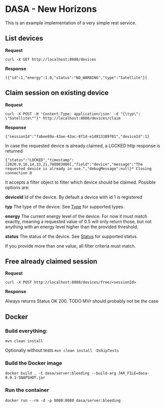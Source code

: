 # DASA - New Horizons

This is an example implementation of a very simple rest service.

## List devices

**Request**

`curl -X GET http://localhost:8080/devices`

**Response**

`[{"id":1,"energy":1.0,"status":"NO_WARNING","type":"Satellite"}]`

## Claim session on existing device


**Request**

```
curl -X POST -H 'Content-Type: application/json' -d "{\typ\": \"Satellite\""}" http://localhost:8080/devices/claim
```

**Response**

```
{"sessionId":"7abee89a-43ae-43ac-8f1d-e1d813389701","deviceId":1}
```


In case the requested device is already claimed, a LOCKED http response is returned
```
{"status":"LOCKED","timestamp":[2020,9,16,14,33,21,708083000],"field":"device","message":"The requested device is already in use.","debugMessage":null}* Closing connection 0
```

It accepts a filter object to filter which device should be claimed.
Possible options are:

**deviceId** Id of the device. 
By default a device with id 1 is registered

**typ** The type of the device. 
See [Type](blob/master/src/main/java/com/example/test/model/Type.java) for supported types. 

**energy** The current energy level of the device. 
For now it must match exactly, meaning a requested value of 0.5 will only return those, but not anything with an energy level higher than the provided threshold.

**status** The status of the device. 
See [Status](blob/master/src/main/java/com/example/test/model/Status.java) for supported status.

If you provide more than one value, all filter criteria must match.

## Free already claimed session

**Request**
```
curl -X POST http://localhost:8080/devices/free/<sessionId>
```

**Response**

Always returns Status OK 200. TODO MVr should probably not be the case


## Docker

### Build everything:

`mvn clean install`

Optionally without tests
`mvn clean install -DskipTests`

### Build the Docker image

`docker build . -t dasa/server:bleeding --build-arg JAR_FILE=dasa-0.0.1-SNAPSHOT.jar`

### Run the container

`docker run --rm -d -p 8080:8080 dasa/server:bleeding`
